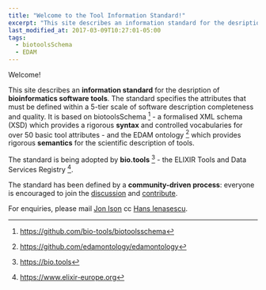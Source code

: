 ```yaml
---
title: "Welcome to the Tool Information Standard!"
excerpt: "This site describes an information standard for the desription of bioinformatics software tools."
last_modified_at: 2017-03-09T10:27:01-05:00
tags: 
  - biotoolsSchema
  - EDAM
---
```


Welcome!

This site describes an **information standard** for the desription of **bioinformatics software tools**. The standard specifies the attributes that must be defined within a 5-tier scale of software description completeness and quality.  It is based on biotoolsSchema [^1] - a formalised XML schema (XSD) which provides a rigorous **syntax** and controlled vocabularies for over 50 basic tool attributes - and the EDAM ontology [^2] which provides rigorous **semantics** for the scientific description of tools.

The standard is being adopted by **bio.tools** [^3] - the ELIXIR Tools and Data Services Registry [^4].

The standard has been defined by a **community-driven process**: everyone is encouraged to join the [discussion](https://github.com/bio-tools/Tool-Information-Standard/issues/1) and [contribute](https://github.com/bio-tools/Tool-Information-Standard).

For enquiries, please mail [Jon Ison](jison@bioinformatics.dtu.dk) cc [Hans Ienasescu](mailto:hans@bio.tools).

[^1]: <https://github.com/bio-tools/biotoolsschema>
[^2]: <https://github.com/edamontology/edamontology>
[^3]: <https://bio.tools>
[^4]: <https://www.elixir-europe.org>

